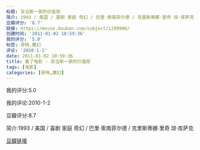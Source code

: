 ```yaml
---
标题: 亚当斯一家的价值观
简介: 1993 / 美国 / 喜剧 家庭 奇幻 / 巴里·索南菲尔德 / 克里斯蒂娜·里奇 琼·库萨克
豆瓣评分: '8.7'
链接: https://movie.douban.com/subject/1299900/
创建时间: '2011-01-02 10:59:36'
我的评分: '5.0'
标签: 哥特,魔幻
评论: '2010-1-2'
date: 2011-01-02 10:59:36
title: 看了电影 - 亚当斯一家的价值观
tags: [电影]
categories: [哥特,魔幻]
---
```


我的评分:5.0

我的评论:2010-1-2

豆瓣评分:8.7

简介:1993 / 美国 / 喜剧 家庭 奇幻 / 巴里·索南菲尔德 / 克里斯蒂娜·里奇 琼·库萨克

[豆瓣链接](https://movie.douban.com/subject/1299900/)

